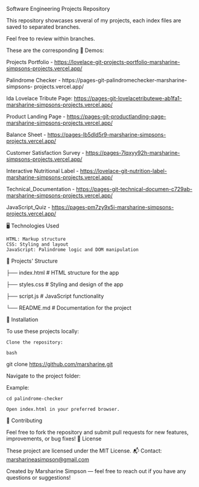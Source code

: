 Software Engineering Projects Repository

This repository showcases several of my projects, each index files are saved to separated branches.

Feel free to review within branches. 

These are the corresponding 🚀 Demos:

Projects Portfolio - https://lovelace-git-projects-portfolio-marsharine-simpsons-projects.vercel.app/

Palindrome Checker -  https://pages-git-palindromechecker-marsharine-simpsons-
projects.vercel.app/

Ida Lovelace Tribute Page: https://pages-git-lovelacetributewe-ab1fa1-marsharine-simpsons-projects.vercel.app/

Product Landing Page - https://pages-git-productlanding-page-marsharine-simpsons-projects.vercel.app/

Balance Sheet - https://pages-lb5dld5r9-marsharine-simpsons-projects.vercel.app/

Customer Satisfaction Survey - https://pages-7lqxyy92h-marsharine-simpsons-projects.vercel.app/

Interactive Nutritional Label - https://lovelace-git-nutrition-label-marsharine-simpsons-projects.vercel.app/

Technical_Documentation - https://pages-git-technical-documen-c729ab-marsharine-simpsons-projects.vercel.app/

JavaScript_Quiz - https://pages-pm7zy9x5i-marsharine-simpsons-projects.vercel.app/



🖥️ Technologies Used

    HTML: Markup structure
    CSS: Styling and layout
    JavaScript: Palindrome logic and DOM manipulation

📂 Projects' Structure



├── index.html      # HTML structure for the app

├── styles.css      # Styling and design of the app

├── script.js       # JavaScript functionality

└── README.md       # Documentation for the project

🔧 Installation

To use these projects locally:

    Clone the repository:

    bash

git clone https://github.com/marsharine.git

Navigate to the project folder:

Example:

    cd palindrome-checker

    Open index.html in your preferred browser.

🤝 Contributing

Feel free to fork the repository and submit pull requests for new features, improvements, or bug fixes!
📜 License

These project are licensed under the MIT License.
📬 Contact: marsharineasimpson@gmail.com

Created by Marsharine Simpson — feel free to reach out if you have any questions or suggestions!
